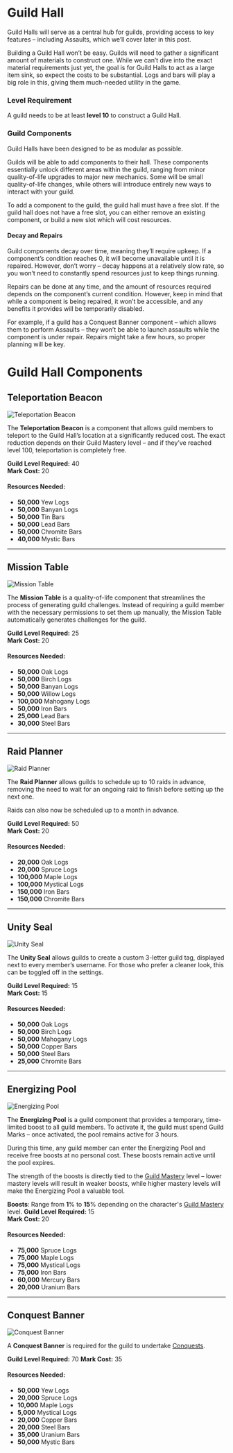 # Guild Hall

Guild Halls will serve as a central hub for guilds, providing access to key features – including Assaults, which we’ll cover later in this post.

Building a Guild Hall won’t be easy. Guilds will need to gather a significant amount of materials to construct one. While we can’t dive into the exact material requirements just yet, the goal is for Guild Halls to act as a large item sink, so expect the costs to be substantial. Logs and bars will play a big role in this, giving them much-needed utility in the game.

### Level Requirement

A guild needs to be at least **level 10** to construct a Guild Hall.

### Guild Components
Guild Halls have been designed to be as modular as possible. 

Guilds will be able to add components to their hall. These components essentially unlock different areas within the guild, ranging from minor quality-of-life upgrades to major new mechanics. Some will be small quality-of-life changes, while others will introduce entirely new ways to interact with your guild.

To add a component to the guild, the guild hall must have a free slot. If the guild hall does not have a free slot, you can either remove an existing component, or build a new slot which will cost resources.

#### Decay and Repairs
Guild components decay over time, meaning they’ll require upkeep. If a component’s condition reaches 0, it will become unavailable until it is repaired. However, don’t worry – decay happens at a relatively slow rate, so you won’t need to constantly spend resources just to keep things running.

Repairs can be done at any time, and the amount of resources required depends on the component’s current condition. However, keep in mind that while a component is being repaired, it won’t be accessible, and any benefits it provides will be temporarily disabled.

For example, if a guild has a Conquest Banner component – which allows them to perform Assaults – they won’t be able to launch assaults while the component is under repair. Repairs might take a few hours, so proper planning will be key.

# Guild Hall Components

## Teleportation Beacon
![Teleportation Beacon](https://cdn.idle-mmo.com/cdn-cgi/image/width=100,height=100/uploaded/skins/01JNZVTYEMEJA371G4WGNR7EFV.png)

The **Teleportation Beacon** is a component that allows guild members to teleport to the Guild Hall’s location at a significantly reduced cost. The exact reduction depends on their Guild Mastery level – and if they’ve reached level 100, teleportation is completely free.

**Guild Level Required:** 40  
**Mark Cost:** 20
#### Resources Needed:
- **50,000** Yew Logs
- **50,000** Banyan Logs
- **50,000** Tin Bars
- **50,000** Lead Bars
- **50,000** Chromite Bars
- **40,000** Mystic Bars

---

## Mission Table

![Mission Table](https://cdn.idle-mmo.com/cdn-cgi/image/width=100,height=100/uploaded/skins/01JNZVT3009YZPRT4320G6NJN0.png)

The **Mission Table** is a quality-of-life component that streamlines the process of generating guild challenges. Instead of requiring a guild member with the necessary permissions to set them up manually, the Mission Table automatically generates challenges for the guild.

**Guild Level Required:** 25  
**Mark Cost:** 20
#### Resources Needed:
- **50,000** Oak Logs
- **50,000** Birch Logs
- **50,000** Banyan Logs
- **50,000** Willow Logs
- **100,000** Mahogany Logs
- **50,000** Iron Bars
- **25,000** Lead Bars
- **30,000** Steel Bars

---

## Raid Planner

![Raid Planner](https://cdn.idle-mmo.com/cdn-cgi/image/width=100,height=100/uploaded/skins/01JNZVTAKF31FGC93VQBATH68V.png)

The **Raid Planner** allows guilds to schedule up to 10 raids in advance, removing the need to wait for an ongoing raid to finish before setting up the next one.

Raids can also now be scheduled up to a month in advance.

**Guild Level Required:** 50  
**Mark Cost:** 20
#### Resources Needed:
- **20,000** Oak Logs
- **20,000** Spruce Logs
- **100,000** Maple Logs
- **100,000** Mystical Logs
- **150,000** Iron Bars
- **150,000** Chromite Bars

---

## Unity Seal

![Unity Seal](https://cdn.idle-mmo.com/cdn-cgi/image/width=100,height=100/uploaded/skins/01JNZVS6S5JJH8YVBNZ8WAQRVZ.png)

The **Unity Seal** allows guilds to create a custom 3-letter guild tag, displayed next to every member’s username. For those who prefer a cleaner look, this can be toggled off in the settings.

**Guild Level Required:** 15  
**Mark Cost:** 15
#### Resources Needed:
- **50,000** Oak Logs
- **50,000** Birch Logs
- **50,000** Mahogany Logs
- **50,000** Copper Bars
- **50,000** Steel Bars
- **25,000** Chromite Bars

---

## Energizing Pool

![Energizing Pool](https://cdn.idle-mmo.com/cdn-cgi/image/width=100,height=100/uploaded/skins/01JNZVRV7XN456RW010X8GSQG7.png)

The **Energizing Pool** is a guild component that provides a temporary, time-limited boost to all guild members. To activate it, the guild must spend Guild Marks – once activated, the pool remains active for 3 hours.

During this time, any guild member can enter the Energizing Pool and receive free boosts at no personal cost. These boosts remain active until the pool expires.

The strength of the boosts is directly tied to the [Guild Mastery](/wiki/character/skills?same_window=true) level – lower mastery levels will result in weaker boosts, while higher mastery levels will make the Energizing Pool a valuable tool.

**Boosts**: Range from **1**% to **15**% depending on the character's [Guild Mastery](/wiki/character/skills?same_window=true) level. 
**Guild Level Required:** 15  
**Mark Cost:** 20
#### Resources Needed:
- **75,000** Spruce Logs
- **75,000** Maple Logs
- **75,000** Mystical Logs
- **75,000** Iron Bars
- **60,000** Mercury Bars
- **20,000** Uranium Bars

---

## Conquest Banner

![Conquest Banner](https://cdn.idle-mmo.com/cdn-cgi/image/width=100,height=100/uploaded/skins/01JNZVVBSQ7NXTBRRVBT4FMMZB.png)

A **Conquest Banner** is required for the guild to undertake [Conquests](/wiki/guilds/conquest?same_window=true).

**Guild Level Required:** 70
**Mark Cost:** 35
#### Resources Needed:
- **50,000** Yew Logs
- **20,000** Spruce Logs
- **10,000** Maple Logs
- **5,000** Mystical Logs
- **20,000** Copper Bars
- **20,000** Steel Bars
- **35,000** Uranium Bars
- **50,000** Mystic Bars  
